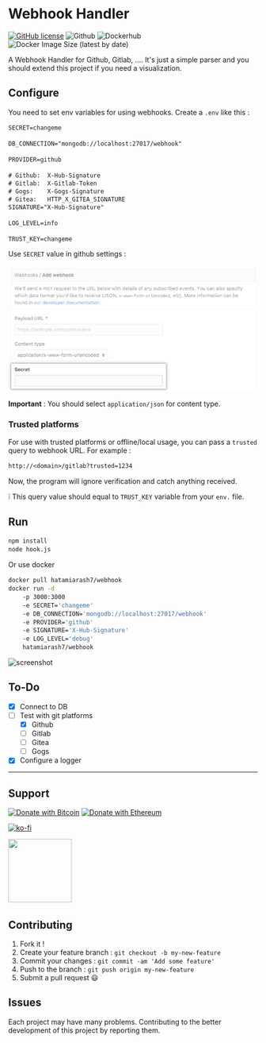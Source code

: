 # Webhook Handler

[![GitHub license](https://img.shields.io/github/license/hatamiarash7/WebhookHandler)](https://github.com/hatamiarash7/WebhookHandler/blob/master/LICENSE) ![Github](https://github.com/hatamiarash7/WebhookHandler/workflows/Github/badge.svg) ![Dockerhub](https://github.com/hatamiarash7/WebhookHandler/workflows/Dockerhub/badge.svg) ![Docker Image Size (latest by date)](https://img.shields.io/docker/image-size/hatamiarash7/webhook)

A Webhook Handler for Github, Gitlab, .... It's just a simple parser and you should extend this project if you need a visualization.

## Configure

You need to set env variables for using webhooks. Create a `.env` like this :

```env
SECRET=changeme

DB_CONNECTION="mongodb://localhost:27017/webhook"

PROVIDER=github

# Github:  X-Hub-Signature
# Gitlab:  X-Gitlab-Token
# Gogs:    X-Gogs-Signature
# Gitea:   HTTP_X_GITEA_SIGNATURE
SIGNATURE="X-Hub-Signature"

LOG_LEVEL=info

TRUST_KEY=changeme
```

Use `SECRET` value in github settings :

![secret](.github/secret.webp)

**Important** : You should select `application/json` for content type.

### Trusted platforms

For use with trusted platforms or offline/local usage, you can pass a `trusted` query to webhook URL. For example :

```txt
http://<domain>/gitlab?trusted=1234
```

Now, the program will ignore verification and catch anything received.

❕ This query value should equal to `TRUST_KEY` variable from your `env.` file.

## Run

```bash
npm install
node hook.js
```

Or use docker

```bash
docker pull hatamiarash7/webhook
docker run -d
    -p 3000:3000
    -e SECRET='changeme'
    -e DB_CONNECTION='mongodb://localhost:27017/webhook'
    -e PROVIDER='github'
    -e SIGNATURE='X-Hub-Signature'
    -e LOG_LEVEL='debug'
    hatamiarash7/webhook
```

![screenshot](.github/screenshot.webp)

## To-Do

- [x] Connect to DB
- [ ] Test with git platforms
  - [x] Github
  - [ ] Gitlab
  - [ ] Gitea
  - [ ] Gogs
- [x] Configure a logger

---

## Support

[![Donate with Bitcoin](https://en.cryptobadges.io/badge/micro/3GhT2ABRuHuXGNzP6DH5KvLZRTXCBKkx2y)](https://en.cryptobadges.io/donate/3GhT2ABRuHuXGNzP6DH5KvLZRTXCBKkx2y) [![Donate with Ethereum](https://en.cryptobadges.io/badge/micro/0x4832fd8e2cfade141dc4873cc00cf77de604edde)](https://en.cryptobadges.io/donate/0x4832fd8e2cfade141dc4873cc00cf77de604edde)

[![ko-fi](https://www.ko-fi.com/img/githubbutton_sm.svg)](https://ko-fi.com/D1D1WGU9)

<div><a href="https://payping.ir/@hatamiarash7"><img src="https://cdn.payping.ir/statics/Payping-logo/Trust/blue.svg" height="128" width="128"></a></div>

## Contributing

1. Fork it !
2. Create your feature branch : `git checkout -b my-new-feature`
3. Commit your changes : `git commit -am 'Add some feature'`
4. Push to the branch : `git push origin my-new-feature`
5. Submit a pull request 😃

## Issues

Each project may have many problems. Contributing to the better development of this project by reporting them.
